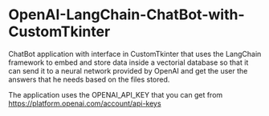 # OpenAI-LangChain-ChatBot-with-CustomTkinter
 ChatBot application with interface in CustomTkinter that uses the LangChain framework to embed and store data inside a vectorial database so that it can send it to a neural network provided by OpenAI and get the user the answers that he needs based on the files stored.

 The application uses the OPENAI_API_KEY that you can get from https://platform.openai.com/account/api-keys
